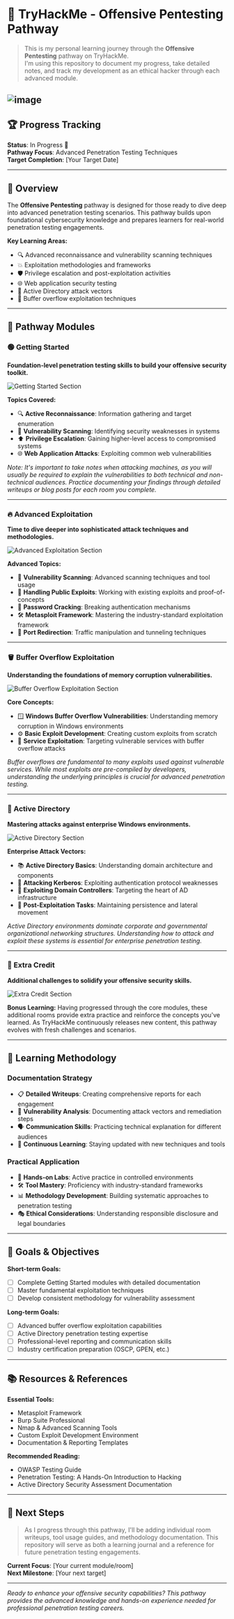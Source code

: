 # 🎯 TryHackMe - Offensive Pentesting Pathway

> This is my personal learning journey through the **Offensive Pentesting** pathway on TryHackMe.  
> I'm using this repository to document my progress, take detailed notes, and track my development as an ethical hacker through each advanced module.


![image](https://github.com/user-attachments/assets/3823998d-8f1b-4078-98c8-0dde77e6d31e)
---

## 🏆 Progress Tracking

**Status**: In Progress 🚧  
**Pathway Focus**: Advanced Penetration Testing Techniques  
**Target Completion**: [Your Target Date]

---

## 🔰 Overview

The **Offensive Pentesting** pathway is designed for those ready to dive deep into advanced penetration testing scenarios. This pathway builds upon foundational cybersecurity knowledge and prepares learners for real-world penetration testing engagements.

**Key Learning Areas:**
- 🔍 Advanced reconnaissance and vulnerability scanning techniques
- 💥 Exploitation methodologies and frameworks  
- 🛡️ Privilege escalation and post-exploitation activities
- 🌐 Web application security testing
- 📁 Active Directory attack vectors
- 🔧 Buffer overflow exploitation techniques

---

## 🚀 Pathway Modules

### 🟢 Getting Started
**Foundation-level penetration testing skills to build your offensive security toolkit.**

![Getting Started Section](https://github.com/user-attachments/assets/57ef07c1-74b0-4ac8-86b3-10cc399880d2)

**Topics Covered:**
- 🔍 **Active Reconnaissance**: Information gathering and target enumeration
- 🔎 **Vulnerability Scanning**: Identifying security weaknesses in systems
- ⬆️ **Privilege Escalation**: Gaining higher-level access to compromised systems  
- 🌐 **Web Application Attacks**: Exploiting common web vulnerabilities

*Note: It's important to take notes when attacking machines, as you will usually be required to explain the vulnerabilities to both technical and non-technical audiences. Practice documenting your findings through detailed writeups or blog posts for each room you complete.*

---

### 🔥 Advanced Exploitation  
**Time to dive deeper into sophisticated attack techniques and methodologies.**

![Advanced Exploitation Section](https://github.com/user-attachments/assets/4f01bf2b-16cb-4f54-bbad-a628ba810412)

**Advanced Topics:**
- 🔎 **Vulnerability Scanning**: Advanced scanning techniques and tool usage
- 🎯 **Handling Public Exploits**: Working with existing exploits and proof-of-concepts
- 🔐 **Password Cracking**: Breaking authentication mechanisms  
- 🛠️ **Metasploit Framework**: Mastering the industry-standard exploitation framework
- 🔀 **Port Redirection**: Traffic manipulation and tunneling techniques

---

### 🪣 Buffer Overflow Exploitation
**Understanding the foundations of memory corruption vulnerabilities.**

![Buffer Overflow Exploitation Section](https://github.com/user-attachments/assets/3cd3046e-4ebc-459c-8f82-fbeabbc7f4cb)

**Core Concepts:**
- 🪟 **Windows Buffer Overflow Vulnerabilities**: Understanding memory corruption in Windows environments
- ⚙️ **Basic Exploit Development**: Creating custom exploits from scratch  
- 🎯 **Service Exploitation**: Targeting vulnerable services with buffer overflow attacks

*Buffer overflows are fundamental to many exploits used against vulnerable services. While most exploits are pre-compiled by developers, understanding the underlying principles is crucial for advanced penetration testing.*

---

### 🏢 Active Directory
**Mastering attacks against enterprise Windows environments.**

![Active Directory Section](https://github.com/user-attachments/assets/964ce030-85ea-4547-a3ac-c4981b6d87e4)

**Enterprise Attack Vectors:**
- 📚 **Active Directory Basics**: Understanding domain architecture and components
- 🎫 **Attacking Kerberos**: Exploiting authentication protocol weaknesses
- 👑 **Exploiting Domain Controllers**: Targeting the heart of AD infrastructure  
- 🔄 **Post-Exploitation Tasks**: Maintaining persistence and lateral movement

*Active Directory environments dominate corporate and governmental organizational networking structures. Understanding how to attack and exploit these systems is essential for enterprise penetration testing.*

---

### 🏅 Extra Credit
**Additional challenges to solidify your offensive security skills.**

![Extra Credit Section](https://github.com/user-attachments/assets/780641f4-8ff1-4b57-964d-5ddcd442e8d9)

**Bonus Learning:**
Having progressed through the core modules, these additional rooms provide extra practice and reinforce the concepts you've learned. As TryHackMe continuously releases new content, this pathway evolves with fresh challenges and scenarios.

---

## 📝 Learning Methodology

### Documentation Strategy
- 📋 **Detailed Writeups**: Creating comprehensive reports for each engagement
- 🎯 **Vulnerability Analysis**: Documenting attack vectors and remediation steps
- 🗣️ **Communication Skills**: Practicing technical explanation for different audiences
- 🔄 **Continuous Learning**: Staying updated with new techniques and tools

### Practical Application
- 🧪 **Hands-on Labs**: Active practice in controlled environments
- 🛠️ **Tool Mastery**: Proficiency with industry-standard frameworks
- 📊 **Methodology Development**: Building systematic approaches to penetration testing
- 🎭 **Ethical Considerations**: Understanding responsible disclosure and legal boundaries

---

## 🎯 Goals & Objectives

**Short-term Goals:**
- [ ] Complete Getting Started modules with detailed documentation
- [ ] Master fundamental exploitation techniques  
- [ ] Develop consistent methodology for vulnerability assessment

**Long-term Goals:**
- [ ] Advanced buffer overflow exploitation capabilities
- [ ] Active Directory penetration testing expertise
- [ ] Professional-level reporting and communication skills
- [ ] Industry certification preparation (OSCP, GPEN, etc.)

---

## 📚 Resources & References

**Essential Tools:**
- Metasploit Framework
- Burp Suite Professional  
- Nmap & Advanced Scanning Tools
- Custom Exploit Development Environment
- Documentation & Reporting Templates

**Recommended Reading:**
- OWASP Testing Guide
- Penetration Testing: A Hands-On Introduction to Hacking
- Active Directory Security Assessment Documentation

---

## 🚀 Next Steps

> As I progress through this pathway, I'll be adding individual room writeups, tool usage guides, and methodology documentation. This repository will serve as both a learning journal and a reference for future penetration testing engagements.

**Current Focus**: [Your current module/room]  
**Next Milestone**: [Your next target]

---

*Ready to enhance your offensive security capabilities? This pathway provides the advanced knowledge and hands-on experience needed for professional penetration testing careers.*
